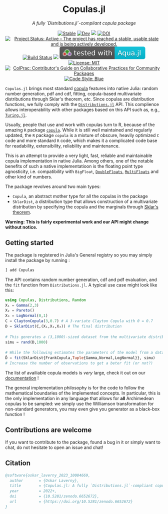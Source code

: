 <h1 align=center>Copulas.jl</h1>
<p align=center><i>A fully `Distributions.jl`-compliant copula package</i></p>

<p align=center>
    <a href="https://lrnv.github.io/Copulas.jl/stable"><img src="https://img.shields.io/badge/docs-stable-blue.svg" alt="Stable" /></a>
    <a href="https://lrnv.github.io/Copulas.jl/dev"><img src="https://img.shields.io/badge/docs-dev-blue.svg" alt="Dev" /></a>
    <a href="https://joss.theoj.org/papers/98fa5d88d0d8f27038af2da00f210d45"><img src="https://joss.theoj.org/papers/98fa5d88d0d8f27038af2da00f210d45/status.svg"></a>
    <a href="https://zenodo.org/badge/latestdoi/456485213"><img src="https://zenodo.org/badge/456485213.svg" alt="DOI" /></a>
<br />
    <a href="https://www.repostatus.org/#active"><img src="https://www.repostatus.org/badges/latest/active.svg" alt="Project Status: Active – The project has reached a stable, usable state and is being actively developed." /></a>
     <a href="https://github.com/lrnv/Copulas.jl/actions/workflows/CI.yml?query=branch%3Amain"><img src="https://github.com/lrnv/Copulas.jl/actions/workflows/CI.yml/badge.svg?branch=main" alt="Build Status" /></a>
     <a href="https://codecov.io/gh/lrnv/Copulas.jl"><img src="https://codecov.io/gh/lrnv/Copulas.jl/branch/main/graph/badge.svg"/></a>
     <a href="https://github.com/JuliaTesting/Aqua.jl"><img src="https://raw.githubusercontent.com/JuliaTesting/Aqua.jl/master/badge.svg" alt="Aqua QA" /></a>
    <!-- <a href="https://benchmark.tansongchen.com/TaylorDiff.jl"><img src="https://img.shields.io/buildkite/2c801728055463e7c8baeeb3cc187b964587235a49b3ed39ab/main.svg?label=benchmark" alt="Benchmark Status" /></a> -->
<br />
    <a href="https://opensource.org/licenses/MIT"><img src="https://img.shields.io/badge/license-MIT-blue.svg" alt="License: MIT" /></a>
    <a href="https://github.com/SciML/ColPrac"><img src="https://img.shields.io/badge/contributor's%20guide-ColPrac-blueviolet" alt="ColPrac: Contributor's Guide on Collaborative Practices for Community Packages" /></a>
    <a href="https://github.com/invenia/BlueStyle"><img src="https://img.shields.io/badge/code%20style-blue-4495d1.svg" alt="Code Style: Blue" /></a>
</p>

<!-- <p align=center>
  <a href="https://github.com/codespaces/new?hide_repo_select=true&ref=main&repo=563952901&machine=standardLinux32gb&devcontainer_path=.devcontainer%2Fdevcontainer.json&location=EastUshttps://github.com/codespaces/new?hide_repo_select=true&ref=main&repo=563952901&machine=standardLinux32gb&devcontainer_path=.devcontainer%2Fdevcontainer.json&location=EastUs"><img src="https://github.com/codespaces/badge.svg" alt="Open in GitHub Codespaces" /></a>
</p> -->

`Copulas.jl` brings most standard [copula](https://en.wikipedia.org/wiki/Copula_(probability_theory)) features into native Julia: random number generation, pdf and cdf, fitting, copula-based multivariate distributions through Sklar's theorem, etc. Since copulas are distribution functions, we fully comply with the [`Distributions.jl`](https://github.com/JuliaStats/Distributions.jl) API. This complience allows interoperability with other packages based on this API such as, e.g., [`Turing.jl`](https://github.com/TuringLang/Turing.jl).

Usually, people that use and work with copulas turn to R, because of the amazing `R` package [`copula`](https://cran.r-project.org/web/packages/copula/copula.pdf).
While it is still well maintained and regularly updated, the `R` package `copula` is a mixture of obscure, heavily optimized `C` code and more standard `R` code, which makes it a complicated code base for readability, extensibility, reliability and maintenance.

This is an attempt to provide a very light, fast, reliable and maintainable copula implementation in native Julia. Among others, one of the notable benefits of such a native implementatioon is the floating point type agnosticity, i.e. compatibility with `BigFloat`, [`DoubleFloats`](https://github.com/JuliaMath/DoubleFloats.jl), [`MultiFloats`](https://github.com/dzhang314/MultiFloats.jl) and other kind of numbers.

The package revolves around two main types: 

- `Copula`, an abstract mother type for all the copulas in the package
- `SklarDist`, a distribution type that allows construction of a multivariate distribution by specifying the copula and the marginals through [Sklar's theorem](https://en.wikipedia.org/wiki/Copula_(probability_theory)#Sklar's_theorem). 

**Warning: This is fairly experimental work and our API might change without notice.**

## Getting started

The package is registered in Julia's General registry so you may simply install the package by running : 

```julia
] add Copulas
```

The API contains random number generation, cdf and pdf evaluation, and the `fit` function from `Distributions.jl`. A typical use case might look like this: 

```julia
using Copulas, Distributions, Random
X₁ = Gamma(2,3)
X₂ = Pareto()
X₃ = LogNormal(0,1)
C = ClaytonCopula(3,0.7) # A 3-variate Clayton Copula with θ = 0.7
D = SklarDist(C,(X₁,X₂,X₃)) # The final distribution

# This generates a (3,1000)-sized dataset from the multivariate distribution D
simu = rand(D,1000)

# While the following estimates the parameters of the model from a dataset: 
D̂ = fit(SklarDist{FrankCopula,Tuple{Gamma,Normal,LogNormal}}, simu)
# Increase the number of observations to get a beter fit (or not?)  
```

The list of availiable copula models is *very* large, check it out on our [documentation](https://lrnv.github.io/Copulas.jl/stable) ! 

The general implementation philosophy is for the code to follow the mathematical boundaries of the implemented concepts. In particular, this is the only implementation in any language that allows for **all** Archimedean copulas to be sampled: we simply use the Williamson transformation for non-standard generators, you may even give you generator as a black-box function ! 

## Contributions are welcome

If you want to contribute to the package, found a bug in it or simply want to chat, do not hesitate to open an issue and chat!

## Citation 

```bibtex
@software{oskar_laverny_2023_10084669,
  author       = {Oskar Laverny},
  title        = {Copulas.jl: A fully `Distributions.jl`-compliant copula package},
  year         = 2022+,
  doi          = {10.5281/zenodo.6652672},
  url          = {https://doi.org/10.5281/zenodo.6652672}
}
```
